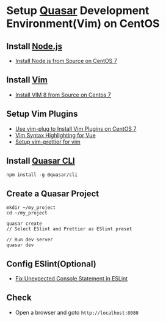 # Setup [Quasar](https://quasar.dev/) Development Environment(Vim) on CentOS

## Install [Node.js](https://nodejs.org)
* [Install Node.js from Source on CentOS 7](https://github.com/northbright/Notes/blob/master/front-end-web-dev/nodejs/install-nodejs-from-source-on-centos-7.md)

## Install [Vim](https://www.vim.org/)
* [Install VIM 8 from Source on Centos 7](https://github.com/northbright/Notes/blob/master/Linux/vim/install-vim-8-from-source-on-centos-7.md)

## Setup Vim Plugins
* [Use vim-plug to Install Vim Plugins on CentOS 7](https://github.com/northbright/Notes/blob/master/Linux/vim/use-vim-plug-to-install-vim-plugins.md)
* [Vim Syntax Highlighting for Vue](https://github.com/northbright/Notes/blob/master/front-end-web-dev/vue/vim-syntax-highlighting-for-vue.md)
* [Setup vim-prettier for vim](https://github.com/northbright/Notes/blob/master/Linux/vim/setup-vim-prettier-for-vim.md)

## Install [Quasar CLI](https://quasar.dev/start/quasar-cli)
    npm install -g @quasar/cli
    
## Create a Quasar Project

    mkdir ~/my_project
    cd ~/my_project
    
    quasar create
    // Select ESlint and Prettier as ESlint preset
    
    // Run dev server
    quasar dev

## Config ESlint(Optional)
* [Fix Unexpected Console Statement in ESLint](https://github.com/northbright/Notes/blob/master/front-end-web-dev/eslint/fix-unexpected-console-statement-in-eslint.md)

## Check
* Open a browser and goto `http://localhost:8080`

